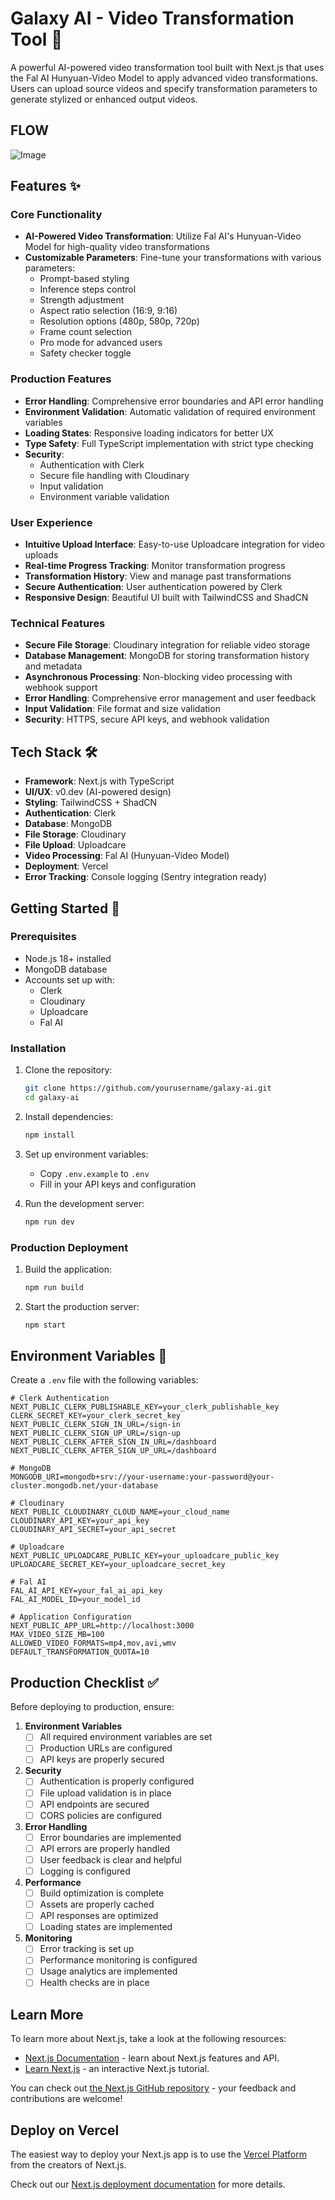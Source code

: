 # Galaxy AI - Video Transformation Tool 🎥

A powerful AI-powered video transformation tool built with Next.js that uses the Fal AI Hunyuan-Video Model to apply advanced video transformations. Users can upload source videos and specify transformation parameters to generate stylized or enhanced output videos.

## FLOW
![Image](https://github.com/user-attachments/assets/4dfe79a9-a6b5-4a10-8486-aacd60614e69)

## Features ✨

### Core Functionality
- **AI-Powered Video Transformation**: Utilize Fal AI's Hunyuan-Video Model for high-quality video transformations
- **Customizable Parameters**: Fine-tune your transformations with various parameters:
  - Prompt-based styling
  - Inference steps control
  - Strength adjustment
  - Aspect ratio selection (16:9, 9:16)
  - Resolution options (480p, 580p, 720p)
  - Frame count selection
  - Pro mode for advanced users
  - Safety checker toggle

### Production Features
- **Error Handling**: Comprehensive error boundaries and API error handling
- **Environment Validation**: Automatic validation of required environment variables
- **Loading States**: Responsive loading indicators for better UX
- **Type Safety**: Full TypeScript implementation with strict type checking
- **Security**: 
  - Authentication with Clerk
  - Secure file handling with Cloudinary
  - Input validation
  - Environment variable validation

### User Experience
- **Intuitive Upload Interface**: Easy-to-use Uploadcare integration for video uploads
- **Real-time Progress Tracking**: Monitor transformation progress
- **Transformation History**: View and manage past transformations
- **Secure Authentication**: User authentication powered by Clerk
- **Responsive Design**: Beautiful UI built with TailwindCSS and ShadCN

### Technical Features
- **Secure File Storage**: Cloudinary integration for reliable video storage
- **Database Management**: MongoDB for storing transformation history and metadata
- **Asynchronous Processing**: Non-blocking video processing with webhook support
- **Error Handling**: Comprehensive error management and user feedback
- **Input Validation**: File format and size validation
- **Security**: HTTPS, secure API keys, and webhook validation

## Tech Stack 🛠️

- **Framework**: Next.js with TypeScript
- **UI/UX**: v0.dev (AI-powered design)
- **Styling**: TailwindCSS + ShadCN
- **Authentication**: Clerk
- **Database**: MongoDB
- **File Storage**: Cloudinary
- **File Upload**: Uploadcare
- **Video Processing**: Fal AI (Hunyuan-Video Model)
- **Deployment**: Vercel
- **Error Tracking**: Console logging (Sentry integration ready)

## Getting Started 🚀

### Prerequisites
- Node.js 18+ installed
- MongoDB database
- Accounts set up with:
  - Clerk
  - Cloudinary
  - Uploadcare
  - Fal AI

### Installation

1. Clone the repository:
   ```bash
   git clone https://github.com/yourusername/galaxy-ai.git
   cd galaxy-ai
   ```

2. Install dependencies:
   ```bash
   npm install
   ```

3. Set up environment variables:
   - Copy `.env.example` to `.env`
   - Fill in your API keys and configuration

4. Run the development server:
   ```bash
   npm run dev
   ```

### Production Deployment

1. Build the application:
   ```bash
   npm run build
   ```

2. Start the production server:
   ```bash
   npm start
   ```

## Environment Variables 🔑

Create a `.env` file with the following variables:

```env
# Clerk Authentication
NEXT_PUBLIC_CLERK_PUBLISHABLE_KEY=your_clerk_publishable_key
CLERK_SECRET_KEY=your_clerk_secret_key
NEXT_PUBLIC_CLERK_SIGN_IN_URL=/sign-in
NEXT_PUBLIC_CLERK_SIGN_UP_URL=/sign-up
NEXT_PUBLIC_CLERK_AFTER_SIGN_IN_URL=/dashboard
NEXT_PUBLIC_CLERK_AFTER_SIGN_UP_URL=/dashboard

# MongoDB
MONGODB_URI=mongodb+srv://your-username:your-password@your-cluster.mongodb.net/your-database

# Cloudinary
NEXT_PUBLIC_CLOUDINARY_CLOUD_NAME=your_cloud_name
CLOUDINARY_API_KEY=your_api_key
CLOUDINARY_API_SECRET=your_api_secret

# Uploadcare
NEXT_PUBLIC_UPLOADCARE_PUBLIC_KEY=your_uploadcare_public_key
UPLOADCARE_SECRET_KEY=your_uploadcare_secret_key

# Fal AI
FAL_AI_API_KEY=your_fal_ai_api_key
FAL_AI_MODEL_ID=your_model_id

# Application Configuration
NEXT_PUBLIC_APP_URL=http://localhost:3000
MAX_VIDEO_SIZE_MB=100
ALLOWED_VIDEO_FORMATS=mp4,mov,avi,wmv
DEFAULT_TRANSFORMATION_QUOTA=10
```

## Production Checklist ✅

Before deploying to production, ensure:

1. **Environment Variables**
   - [ ] All required environment variables are set
   - [ ] Production URLs are configured
   - [ ] API keys are properly secured

2. **Security**
   - [ ] Authentication is properly configured
   - [ ] File upload validation is in place
   - [ ] API endpoints are secured
   - [ ] CORS policies are configured

3. **Error Handling**
   - [ ] Error boundaries are implemented
   - [ ] API errors are properly handled
   - [ ] User feedback is clear and helpful
   - [ ] Logging is configured

4. **Performance**
   - [ ] Build optimization is complete
   - [ ] Assets are properly cached
   - [ ] API responses are optimized
   - [ ] Loading states are implemented

5. **Monitoring**
   - [ ] Error tracking is set up
   - [ ] Performance monitoring is configured
   - [ ] Usage analytics are implemented
   - [ ] Health checks are in place

## Learn More

To learn more about Next.js, take a look at the following resources:

- [Next.js Documentation](https://nextjs.org/docs) - learn about Next.js features and API.
- [Learn Next.js](https://nextjs.org/learn) - an interactive Next.js tutorial.

You can check out [the Next.js GitHub repository](https://github.com/vercel/next.js) - your feedback and contributions are welcome!

## Deploy on Vercel

The easiest way to deploy your Next.js app is to use the [Vercel Platform](https://vercel.com/new?utm_medium=default-template&filter=next.js&utm_source=create-next-app&utm_campaign=create-next-app-readme) from the creators of Next.js.

Check out our [Next.js deployment documentation](https://nextjs.org/docs/app/building-your-application/deploying) for more details.

